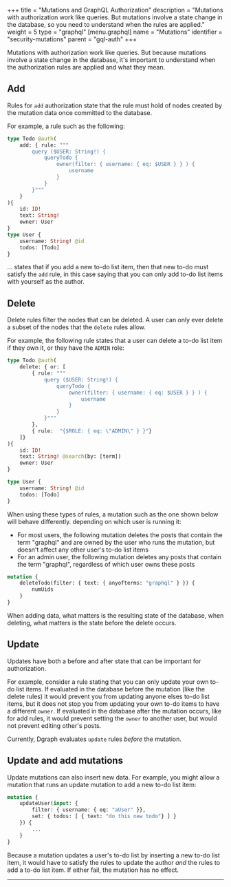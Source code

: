 +++
title = "Mutations and GraphQL Authorization"
description = "Mutations with authorization work like queries. But mutations involve a state change in the database, so you need to understand when the rules are applied."
weight = 5
type = "graphql"
[menu.graphql]
    name = "Mutations"
    identifier = "security-mutations"
    parent = "gql-auth"
+++

Mutations with authorization work like queries. But because mutations involve a state change in the database,  it's important to understand when the authorization rules are applied and what they mean.

## Add

Rules for `add` authorization state that the rule must hold of nodes created by the mutation data once committed to the database.

For example, a rule such as the following:

```graphql
type Todo @auth(
    add: { rule: """
        query ($USER: String!) { 
            queryTodo {
                owner(filter: { username: { eq: $USER } } ) { 
                    username
                } 
            } 
        }"""
    }
){
    id: ID!
    text: String!
    owner: User
}
type User {
    username: String! @id
    todos: [Todo]
}
```

... states that if you add a new to-do list item, then that new to-do must satisfy the `add` rule, in this case saying that you can only add to-do list items with yourself as the author.

## Delete

Delete rules filter the nodes that can be deleted. A user can only ever delete a subset of the nodes that the `delete` rules allow.  

For example, the following rule states that a user can delete a to-do list item if they own it, or they have the `ADMIN` role:

```graphql
type Todo @auth(
    delete: { or: [ 
        { rule: """
            query ($USER: String!) { 
                queryTodo {
                    owner(filter: { username: { eq: $USER } } ) { 
                        username
                    } 
                } 
            }"""
        },
        { rule:  "{$ROLE: { eq: \"ADMIN\" } }"}
    ]}
){
    id: ID!
    text: String! @search(by: [term])
    owner: User
}

type User {
    username: String! @id
    todos: [Todo]
}
```

When using these types of rules, a mutation such as the one shown below will behave differently.
depending on which user is running it:
* For most users, the following mutation deletes the posts that contain the
  term "graphql" and are owned by the user who runs the mutation, but doesn't
  affect any other user's to-do list items
* For an admin user, the following mutation deletes any posts that contain the
  term "graphql", regardless of which user owns these posts

```graphql
mutation {
    deleteTodo(filter: { text: { anyofterms: "graphql" } }) {
        numUids    
    }
}
```

When adding data, what matters is the resulting state of the database, when deleting,
what matters is the state before the delete occurs.

## Update

Updates have both a before and after state that can be important for authorization.  

For example, consider a rule stating that you can only update your own to-do list items. If evaluated in the database before the mutation (like the delete rules) it would prevent you from updating anyone elses to-do list items, but it does not stop you from updating your own to-do items to have a different `owner`. If evaluated in the database after the mutation occurs, like for add rules, it would prevent setting the `owner` to another user, but would not prevent editing other's posts.

Currently, Dgraph evaluates `update` rules _before_ the mutation.

## Update and add mutations

Update mutations can also insert new data. For example, you might allow a mutation that runs an update mutation to add a new to-do list item:

```graphql
mutation {
    updateUser(input: {
        filter: { username: { eq: "aUser" }},
        set: { todos: [ { text: "do this new todo"} ] }
    }) {
        ...
    }
}
```

Because a mutation updates a user's to-do list by inserting a new to-do list item, it
would have to satisfy the rules to update the author _and_ the rules to add a
to-do list item. If either fail, the mutation has no effect.

---